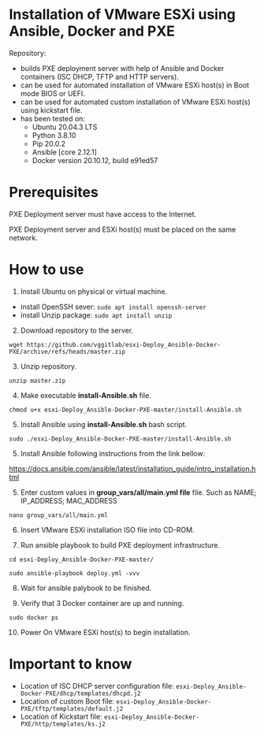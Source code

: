 # Installation of VMware ESXi using Ansible, Docker and PXE

Repository:
- builds PXE deployment server with help of Ansible and Docker containers (ISC DHCP, TFTP and HTTP servers).
- can be used for automated installation of VMware ESXi host(s) in Boot mode BIOS or UEFI.
- can be used for automated custom installation of VMware ESXi host(s) using kickstart file.
- has been tested on:
   * Ubuntu 20.04.3 LTS
   * Python 3.8.10
   * Pip 20.0.2
   * Ansible [core 2.12.1]
   * Docker version 20.10.12, build e91ed57

# Prerequisites

PXE Deployment server must have access to the Internet.

PXE Deployment server and ESXi host(s) must be placed on the same network.

# How to use

1. Install Ubuntu on physical or virtual machine.
  * install OpenSSH sever: `sudo apt install openssh-server`
  * install Unzip package: `sudo apt install unzip`

2. Download repository to the server.

`wget https://github.com/vggitlab/esxi-Deploy_Ansible-Docker-PXE/archive/refs/heads/master.zip` 

3. Unzip repository.

`unzip master.zip`

4. Make executable **install-Ansible.sh** file.

`chmod u+x esxi-Deploy_Ansible-Docker-PXE-master/install-Ansible.sh`

5. Install Ansible using **install-Ansible.sh** bash script.

`sudo ./esxi-Deploy_Ansible-Docker-PXE-master/install-Ansible.sh`

5. Install Ansible following instructions from the link bellow:

https://docs.ansible.com/ansible/latest/installation_guide/intro_installation.html

5. Enter custom values in **group_vars/all/main.yml file** file. Such as NAME; IP_ADDRESS; MAC_ADDRESS

`nano group_vars/all/main.yml`

6. Insert VMware ESXi installation ISO file into CD-ROM.

7. Run ansible playbook to build PXE deployment infrastructure.

`cd esxi-Deploy_Ansible-Docker-PXE-master/`

`sudo ansible-playbook deploy.yml -vvv`

8. Wait for ansible palybook to be finished.

9. Verify that 3 Docker container are up and running.

`sudo docker ps`

10. Power On VMware ESXi host(s) to begin installation.

# Important to know

- Location of ISC DHCP server configuration file: `esxi-Deploy_Ansible-Docker-PXE/dhcp/templates/dhcpd.j2`
- Location of custom Boot file: `esxi-Deploy_Ansible-Docker-PXE/tftp/templates/default.j2`
- Location of Kickstart file: `esxi-Deploy_Ansible-Docker-PXE/http/templates/ks.j2`
